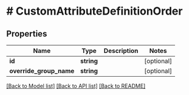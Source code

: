 # # CustomAttributeDefinitionOrder

## Properties

Name | Type | Description | Notes
------------ | ------------- | ------------- | -------------
**id** | **string** |  | [optional]
**override_group_name** | **string** |  | [optional]

[[Back to Model list]](../../README.md#models) [[Back to API list]](../../README.md#endpoints) [[Back to README]](../../README.md)
